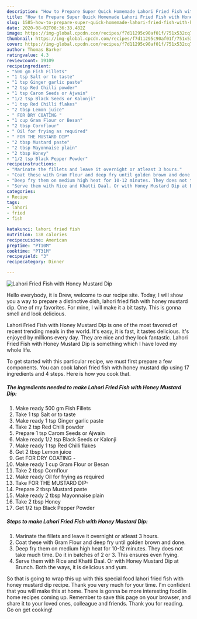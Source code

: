 ```yaml
---
description: "How to Prepare Super Quick Homemade Lahori Fried Fish with Honey Mustard Dip"
title: "How to Prepare Super Quick Homemade Lahori Fried Fish with Honey Mustard Dip"
slug: 1585-how-to-prepare-super-quick-homemade-lahori-fried-fish-with-honey-mustard-dip
date: 2020-08-02T08:36:33.482Z
image: https://img-global.cpcdn.com/recipes/f7d11295c90af01f/751x532cq70/lahori-fried-fish-with-honey-mustard-dip-recipe-main-photo.jpg
thumbnail: https://img-global.cpcdn.com/recipes/f7d11295c90af01f/751x532cq70/lahori-fried-fish-with-honey-mustard-dip-recipe-main-photo.jpg
cover: https://img-global.cpcdn.com/recipes/f7d11295c90af01f/751x532cq70/lahori-fried-fish-with-honey-mustard-dip-recipe-main-photo.jpg
author: Thomas Barker
ratingvalue: 4.3
reviewcount: 19109
recipeingredient:
- "500 gm Fish Fillets"
- "1 tsp Salt or to taste"
- "1 tsp Ginger garlic paste"
- "2 tsp Red Chilli powder"
- "1 tsp Carom Seeds or Ajwain"
- "1/2 tsp Black Seeds or Kalonji"
- "1 tsp Red Chilli flakes"
- "2 tbsp Lemon juice"
- " FOR DRY COATING "
- "1 cup Gram Flour or Besan"
- "2 tbsp Cornflour"
- " Oil for frying as required"
- " FOR THE MUSTARD DIP"
- "2 tbsp Mustard paste"
- "2 tbsp Mayonnaise plain"
- "2 tbsp Honey"
- "1/2 tsp Black Pepper Powder"
recipeinstructions:
- "Marinate the fillets and leave it overnight or atleast 3 hours."
- "Coat these with Gram Flour and deep fry until golden brown and done."
- "Deep fry them on medium high heat for 10-12 minutes. They does not take much time. Do it in batches of 2 or 3. This ensures even frying."
- "Serve them with Rice and Khatti Daal. Or with Honey Mustard Dip at Brunch. Both the ways, it is delicious and yum."
categories:
- Recipe
tags:
- lahori
- fried
- fish

katakunci: lahori fried fish 
nutrition: 138 calories
recipecuisine: American
preptime: "PT10M"
cooktime: "PT31M"
recipeyield: "3"
recipecategory: Dinner

---
```



![Lahori Fried Fish with Honey Mustard Dip](https://img-global.cpcdn.com/recipes/f7d11295c90af01f/751x532cq70/lahori-fried-fish-with-honey-mustard-dip-recipe-main-photo.jpg)

Hello everybody, it is Drew, welcome to our recipe site. Today, I will show you a way to prepare a distinctive dish, lahori fried fish with honey mustard dip. One of my favorites. For mine, I will make it a bit tasty. This is gonna smell and look delicious.



Lahori Fried Fish with Honey Mustard Dip is one of the most favored of recent trending meals in the world. It's easy, it is fast, it tastes delicious. It's enjoyed by millions every day. They are nice and they look fantastic. Lahori Fried Fish with Honey Mustard Dip is something which I have loved my whole life.


To get started with this particular recipe, we must first prepare a few components. You can cook lahori fried fish with honey mustard dip using 17 ingredients and 4 steps. Here is how you cook that.

<!--inarticleads1-->

##### The ingredients needed to make Lahori Fried Fish with Honey Mustard Dip:

1. Make ready 500 gm Fish Fillets
1. Take 1 tsp Salt or to taste
1. Make ready 1 tsp Ginger garlic paste
1. Take 2 tsp Red Chilli powder
1. Prepare 1 tsp Carom Seeds or Ajwain
1. Make ready 1/2 tsp Black Seeds or Kalonji
1. Make ready 1 tsp Red Chilli flakes
1. Get 2 tbsp Lemon juice
1. Get  FOR DRY COATING -
1. Make ready 1 cup Gram Flour or Besan
1. Take 2 tbsp Cornflour
1. Make ready  Oil for frying as required
1. Take  FOR THE MUSTARD DIP-
1. Prepare 2 tbsp Mustard paste
1. Make ready 2 tbsp Mayonnaise plain
1. Take 2 tbsp Honey
1. Get 1/2 tsp Black Pepper Powder




<!--inarticleads2-->

##### Steps to make Lahori Fried Fish with Honey Mustard Dip:

1. Marinate the fillets and leave it overnight or atleast 3 hours.
1. Coat these with Gram Flour and deep fry until golden brown and done.
1. Deep fry them on medium high heat for 10-12 minutes. They does not take much time. Do it in batches of 2 or 3. This ensures even frying.
1. Serve them with Rice and Khatti Daal. Or with Honey Mustard Dip at Brunch. Both the ways, it is delicious and yum.




So that is going to wrap this up with this special food lahori fried fish with honey mustard dip recipe. Thank you very much for your time. I'm confident that you will make this at home. There is gonna be more interesting food in home recipes coming up. Remember to save this page on your browser, and share it to your loved ones, colleague and friends. Thank you for reading. Go on get cooking!

